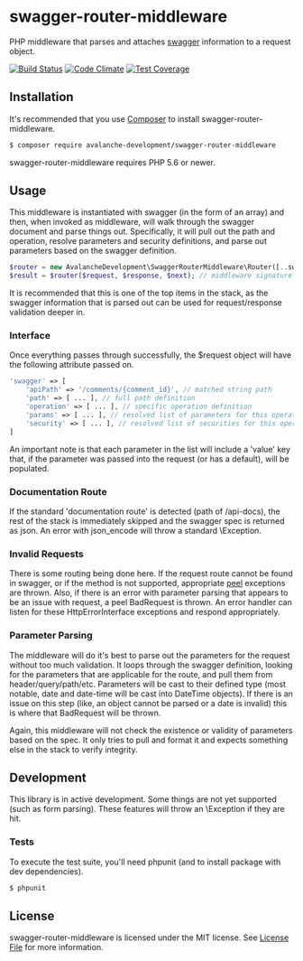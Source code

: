 swagger-router-middleware
==============

PHP middleware that parses and attaches [swagger](http://swagger.io/) information to a request object.

[![Build Status](https://travis-ci.org/avalanche-development/swagger-router-middleware.svg?branch=master)](https://travis-ci.org/avalanche-development/swagger-router-middleware)
[![Code Climate](https://codeclimate.com/github/avalanche-development/swagger-router-middleware/badges/gpa.svg)](https://codeclimate.com/github/avalanche-development/swagger-router-middleware)
[![Test Coverage](https://codeclimate.com/github/avalanche-development/swagger-router-middleware/badges/coverage.svg)](https://codeclimate.com/github/avalanche-development/swagger-router-middleware/coverage)

## Installation

It's recommended that you use [Composer](https://getcomposer.org/) to install swagger-router-middleware.

```bash
$ composer require avalanche-development/swagger-router-middleware
```

swagger-router-middleware requires PHP 5.6 or newer.

## Usage

This middleware is instantiated with swagger (in the form of an array) and then, when invoked as middleware, will walk through the swagger document and parse things out. Specifically, it will pull out the path and operation, resolve parameters and security definitions, and parse out parameters based on the swagger definition.

```php
$router = new AvalancheDevelopment\SwaggerRouterMiddleware\Router([..swagger..]);
$result = $router($request, $response, $next); // middleware signature
```

It is recommended that this is one of the top items in the stack, as the swagger information that is parsed out can be used for request/response validation deeper in.

### Interface

Once everything passes through successfully, the $request object will have the following attribute passed on.

```php
'swagger' => [
    'apiPath' => '/comments/{comment_id}', // matched string path
    'path' => [ ... ], // full path definition
    'operation' => [ ... ], // specific operation definition
    'params' => [ ... ], // resolved list of parameters for this operation
    'security' => [ ... ], // resolved list of securities for this operation
]
```

An important note is that each parameter in the list will include a 'value' key that, if the parameter was passed into the request (or has a default), will be populated.

### Documentation Route

If the standard 'documentation route' is detected (path of /api-docs), the rest of the stack is immediately skipped and the swagger spec is returned as json. An error with json_encode will throw a standard \Exception.

### Invalid Requests

There is some routing being done here. If the request route cannot be found in swagger, or if the method is not supported, appropriate [peel](https://github.com/avalanche-development/peel) exceptions are thrown. Also, if there is an error with parameter parsing that appears to be an issue with request, a peel BadRequest is thrown. An error handler can listen for these HttpErrorInterface exceptions and respond appropriately.

### Parameter Parsing

The middleware will do it's best to parse out the parameters for the request without too much validation. It loops through the swagger definition, looking for the parameters that are applicable for the route, and pull them from header/query/path/etc. Parameters will be cast to their defined type (most notable, date and date-time will be cast into DateTime objects). If there is an issue on this step (like, an object cannot be parsed or a date is invalid) this is where that BadRequest will be thrown.

Again, this middleware will not check the existence or validity of parameters based on the spec. It only tries to pull and format it and expects something else in the stack to verify integrity.

## Development

This library is in active development. Some things are not yet supported (such as form parsing). These features will throw an \Exception if they are hit.

### Tests

To execute the test suite, you'll need phpunit (and to install package with dev dependencies).

```bash
$ phpunit
```

## License

swagger-router-middleware is licensed under the MIT license. See [License File](LICENSE) for more information.
